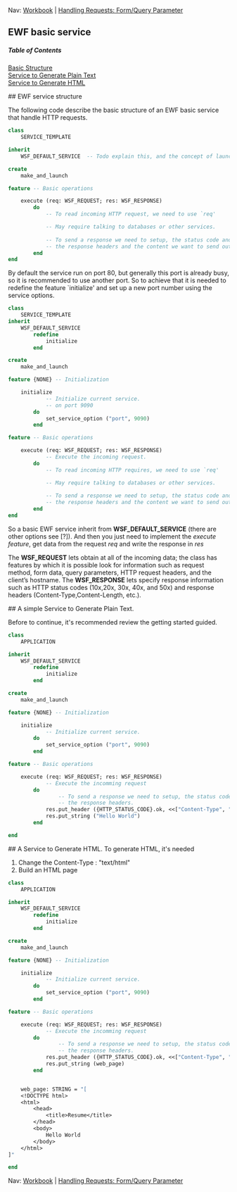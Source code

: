 Nav: [Workbook](../workbook.md) | [Handling Requests: Form/Query Parameter](/workbook/handling_request/form.md)


## EWF basic service

##### Table of Contents  
[Basic Structure](#structure)  
[Service to Generate Plain Text](#text)  
[Service to Generate HTML](#html)  


<a name="structure"/>
## EWF service structure

The following code describe the basic structure of an EWF basic service that handle HTTP requests.

```eiffel
class
	SERVICE_TEMPLATE

inherit
	WSF_DEFAULT_SERVICE  -- Todo explain this, and the concept of launchers and connectors ()

create
	make_and_launch

feature -- Basic operations

	execute (req: WSF_REQUEST; res: WSF_RESPONSE)
		do
			-- To read incoming HTTP request, we need to use `req'

			-- May require talking to databases or other services.	
 
			-- To send a response we need to setup, the status code and
			-- the response headers and the content we want to send out our client
		end
end
```

By default the service run on port 80, but generally this port is already busy, so it is recommended to use another port.
So to achieve that it is needed to redefine the feature `initialize' and set up a new port number using the service options.

```eiffel
class
	SERVICE_TEMPLATE
inherit
	WSF_DEFAULT_SERVICE
		redefine
			initialize
		end

create
	make_and_launch

feature {NONE} -- Initialization

	initialize
			-- Initialize current service.
			-- on port 9090
		do
			set_service_option ("port", 9090)
		end

feature -- Basic operations

	execute (req: WSF_REQUEST; res: WSF_RESPONSE)
			-- Execute the incoming request.
		do
			-- To read incoming HTTP requires, we need to use `req'

			-- May require talking to databases or other services.	
 
			-- To send a response we need to setup, the status code and
			-- the response headers and the content we want to send out client
		end
end
```

So a basic EWF service inherit from **WSF_DEFAULT_SERVICE** (there are other options see [?]).
And then you just need to implement the *execute feature*, get data from the request *req* and write the response in *res*

The **WSF_REQUEST** lets obtain at all of the incoming data; the class has features by which it is possible look for information such as request method, form data, query parameters, HTTP request headers, and the client’s hostname. 
The **WSF_RESPONSE** lets specify response information such as HTTP status codes (10x,20x, 30x, 40x, and 50x) and response headers (Content-Type,Content-Length, etc.).


<a name="text"/>
## A simple Service to Generate Plain Text.

Before to continue, it's recommended review the getting started guided.

```eiffel
class
	APPLICATION

inherit
	WSF_DEFAULT_SERVICE
		redefine
			initialize
		end

create
	make_and_launch

feature {NONE} -- Initialization

	initialize
			-- Initialize current service.
		do
			set_service_option ("port", 9090)
		end

feature -- Basic operations

	execute (req: WSF_REQUEST; res: WSF_RESPONSE)
			-- Execute the incomming request
		do
				-- To send a response we need to setup, the status code and
				-- the response headers.
			res.put_header ({HTTP_STATUS_CODE}.ok, <<["Content-Type", "text/plain"], ["Content-Length", "11"]>>)
			res.put_string ("Hello World")
		end

end
```

<a name="html"/>
## A Service to Generate HTML.
To generate HTML, it's needed

1. Change the Content-Type : "text/html"
2. Build an HTML page

```eiffel
class
	APPLICATION

inherit
	WSF_DEFAULT_SERVICE
		redefine
			initialize
		end

create
	make_and_launch

feature {NONE} -- Initialization

	initialize
			-- Initialize current service.
		do
			set_service_option ("port", 9090)
		end

feature -- Basic operations

	execute (req: WSF_REQUEST; res: WSF_RESPONSE)
			-- Execute the incomming request
		do
				-- To send a response we need to setup, the status code and
				-- the response headers.
			res.put_header ({HTTP_STATUS_CODE}.ok, <<["Content-Type", "text/html"], ["Content-Length", web_page.count.out]>>)
			res.put_string (web_page)
		end


	web_page: STRING = "[ 	
	<!DOCTYPE html>
	<html>
		<head>
			<title>Resume</title>
		</head>
		<body>
			Hello World
		</body>
	</html>
]"

end
```
Nav: [Workbook](../workbook.md) |  [Handling Requests: Form/Query Parameter](/workbook/handling_request/form.md)

